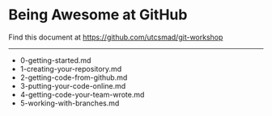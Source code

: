 # Being Awesome at GitHub

Find this document at https://github.com/utcsmad/git-workshop

---

* 0-getting-started.md
* 1-creating-your-repository.md
* 2-getting-code-from-github.md
* 3-putting-your-code-online.md
* 4-getting-code-your-team-wrote.md
* 5-working-with-branches.md
